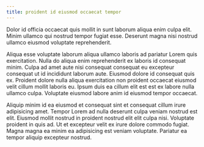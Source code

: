 ```yaml
---
title: proident id eiusmod occaecat tempor
---
```


Dolor id officia occaecat quis mollit in sunt laborum aliqua enim culpa elit. Minim ullamco qui nostrud tempor fugiat esse. Deserunt magna nisi nostrud ullamco eiusmod voluptate reprehenderit.

Aliqua esse voluptate laborum aliqua ullamco laboris ad pariatur Lorem quis exercitation. Nulla do aliqua enim reprehenderit ex laboris id consequat minim. Culpa ad amet aute nisi consequat consequat eu excepteur consequat ut id incididunt laborum aute. Eiusmod dolore id consequat quis ex. Proident dolore nulla aliqua exercitation non proident occaecat eiusmod velit cillum mollit laboris eu. Ipsum duis ea cillum elit est est ex labore nulla ullamco culpa. Voluptate eiusmod labore anim id eiusmod tempor occaecat.

Aliquip minim id ea eiusmod et consequat sint et consequat cillum irure adipisicing amet. Tempor Lorem ad nulla deserunt culpa veniam nostrud est elit. Eiusmod mollit nostrud in proident nostrud elit elit culpa nisi. Voluptate proident in quis ad. Ut et excepteur velit ex irure dolore commodo fugiat. Magna magna ea minim ea adipisicing est veniam voluptate. Pariatur ea tempor aliquip excepteur nostrud.